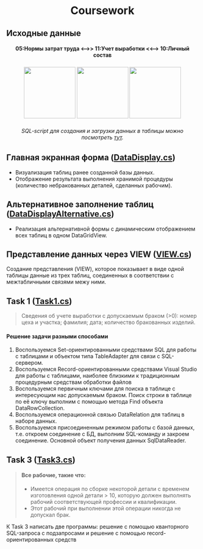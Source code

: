 <h1 align="center">Coursework</h1>

## Исходные данные

<h4 align="center">05:Нормы затрат труда <–>> 11:Учет выработки <<–> 10:Личный состав</h4>

<h3 align="center"><img src="https://github.com/norvdaw/Coursework-WinForms-SQL/blob/main/images/norm.PNG" height="135"/>
<img src="https://github.com/norvdaw/Coursework-WinForms-SQL/blob/main/images/uchet.PNG" height="135"/>
<img src="https://github.com/norvdaw/Coursework-WinForms-SQL/blob/main/images/sostav.PNG" height="135"/></h3>

<h6 align="center">SQL-script для создания и загрузки данных в таблицы можно посмотреть 
<a href="https://github.com/norvdaw/Coursework-WinForms-SQL/blob/main/proektCreateBD.sql" target="_blank">тут</a>.

## Главная экранная форма (<a href="https://github.com/norvdaw/Coursework-WinForms-SQL/blob/main/Coursework/DataDispley.cs" target="_blank">DataDisplay.cs</a>)

- Визуализация таблиц ранее созданной базы данных.
- Отображение результата выполнения хранимой процедуры 
(количество небракованных деталей, сделанных рабочим).

## Альтернативное заполнение таблиц (<a href="https://github.com/norvdaw/Coursework-WinForms-SQL/blob/main/Coursework/DataDispleyAlternative.cs" target="_blank">DataDisplayAlternative.cs</a>)

- Реализация альтернативной формы с динамическим отображением всех таблиц в одном DataGridView.

## Представление данных через VIEW (<a href="https://github.com/norvdaw/Coursework-WinForms-SQL/blob/main/Coursework/VIEW.cs" target="_blank">VIEW.cs</a>)

Создание представления (VIEW), которое показывает в виде одной таблицы данные из трех таблиц, соединенных в соответствии с межтабличными связями межу ними. 

## Task 1 (<a href="https://github.com/norvdaw/Coursework-WinForms-SQL/blob/main/Coursework/Task1.cs" target="_blank">Task1.cs</a>)

> Сведения об учете выработки с допускаемым браком (>0): номер цеха и участка; фамилия; дата; количество бракованных изделий.  

#### Решение задачи разными способами

1. Воспользуемся Set-ориентированными средствами SQL для работы с таблицами и объектом типа TableAdapter для связи с SQL-сервером.
2. Воспользуемся Record-ориентированными средствами Visual Studio для работы с таблицами, наиболее близкими к традиционным процедурным средствам обработки файлов
3. Воспользуемся первичным ключами для поиска в таблице с интересующим нас допускаемым браком. Поиск строки в таблице по её ключу выполним
с помощью метода Find объекта DataRowCollection.
4. Воспользуемся операционной связью DataRelation для таблиц в наборе данных.
5. Воспользуемся присоединенным режимом работы с базой данных,
т.е. откроем соединение с БД, выполним SQL-команду и закроем соединение. Основной объект получения данных SqlDataReader. 

## Task 3 (<a href="https://github.com/norvdaw/Coursework-WinForms-SQL/blob/main/Coursework/Task3.cs" target="_blank">Task3.cs</a>)

> #### Все рабочие, такие что:
> - Имеется операция по сборке некоторой детали с временем изготовления одной детали > 10, 
которую должен выполнять рабочий соответствующей профессии и квалификации.
> - Этот рабочий при выполнении этой операции никогда не допускал брак.

К Task 3 написать две программы: решение с помощью кванторного SQL-запроса с подзапросами и решение с помощью record-ориентированных средств
